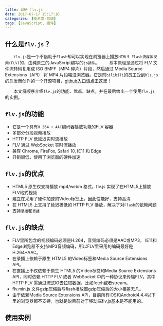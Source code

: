 ```yaml
---
title: 调研 flv.js
date: 2017-07-17 15:17:16
categories: [技术类-前端]
tags: [JavaScript, 插件]
---
```

## 什么是`flv.js`？
&emsp;&emsp;`flv.js`是一个不借助于`Flash`却可以实现在浏览器上播放`HTML5 Flash流媒体视频(FLV)`的，由纯原生的JavaScript编写的`js插件`。
&emsp;&emsp;基本原理是通过将 FLV 文件流转码复用成 ISO BMFF（MP4 碎片）片段，然后通过 Media Source Extensions（API） 将 MP4 片段喂进浏览器。它是前`bilibili`的员工受到`hls.js`的启发而创作的一个开源项目，[github入口请点击这里](https://github.com/Bilibili/flv.js)！

&emsp;&emsp;本文将顺序介绍`flv.js`的功能、优点、缺点，并在最后给出一个使用`flv.js`的实例。

## `flv.js`的功能
+ 它是一个具有`H.264 + AAC`编码器播放功能的FLV 容器
+ 多部分分段视频播放
+ HTTP FLV 低延迟实时流播放
+ FLV 通过 WebSocket 实时流播放
+ 兼容 Chrome, FireFox, Safari 10, IE11 和 Edge
+ 开销很低，使用了浏览器的硬件加速

## `flv.js`的优点
+ HTML5 原生仅支持播放 mp4/webm 格式，flv.js 实现了在HTML5上播放FLV格式视频
+ 建立在采用了硬件加速的Video标签上，因此性能好，支持高清
+ 在 HTML5 上支持了延迟极低的 HTTP FLV 播放，解决了对`Flash`的依赖问题
+ 支持`录播`和`直播`

## `flv.js`的缺点
+ FLV里所包含的视频编码必须是H.264，音频编码必须是AAC或MP3， IE11和Edge浏览器不支持MP3音频编码，所以FLV里采用的编码最好是H.264+AAC。
+ 在录播上依赖于原生 HTML5 的Video标签和Media Source Extensions API。
+ 在直播上不仅依赖于原生 HTML5 的Video标签和Media Source Extensions  API，同时依赖 HTTP FLV 或者 WebSocket 中的一种协议来传输FLV。其中 HTTP FLV 需通过流式IO去拉取数据，比如fetch或者stream。
+ flv.min.js 文件gzip压缩后与flash播放器gzip压缩后的大小相差无几。
+ 由于依赖Media Source Extensions  API，目前所有iOS和Android4.4.4以下里的浏览器都不支持，也就是说目前对于移动端flv.js基本是不能用的。

## 使用实例
